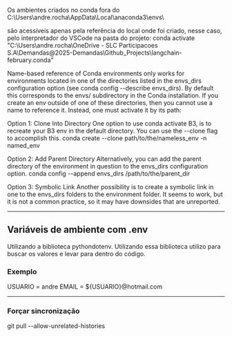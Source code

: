 Os ambientes criados no conda fora do C:\Users\andre.rocha\AppData\Local\anaconda3\envs\

são acessíveis apenas pela referência do local onde foi criado, nesse caso, pelo interpretador do VSCode
na pasta do projeto: conda activate "C:\Users\andre.rocha\OneDrive - SLC Participacoes S.A\Demandas\@2025-Demandas\Github_Projects\langchain-february\.conda"

Name-based reference of Conda environments only works for environments located in one of the directories listed in the envs_dirs configuration option (see conda config --describe envs_dirs). By default this corresponds to the envs/ subdirectory in the Conda installation. If you create an env outside of one of these directories, then you cannot use a name to reference it. Instead, one must activate it by its path:


Option 1: Clone Into Directory
One option to use conda activate B3, is to recreate your B3 env in the default directory. You can use the --clone flag to accomplish this.
conda create --clone path/to/the/nameless_env -n named_env

Option 2: Add Parent Directory
Alternatively, you can add the parent directory of the environment in question to the envs_dirs configuration option.
conda config --append envs_dirs /path/to/the/parent_dir

Option 3: Symbolic Link
Another possibility is to create a symbolic link in one to the envs_dirs folders to the environment folder. It seems to work, but it is not a common practice, so it may have downsides that are unreported.


--------

## Variáveis de ambiente com .env
Utilizando a biblioteca pythondotenv. Utilizando essa biblioteca utilizo para buscar os valores e levar para dentro do código.

### Exemplo
USUARIO = andre
EMAIL = ${USUARIO}@hotmail.com

--------

### Forçar sincronização
git pull --allow-unrelated-histories